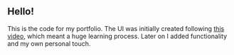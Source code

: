 ## Hello!

This is the code for my portfolio. The UI was initially created following [this video](https://www.youtube.com/watch?v=dImgZ_AH7uA), which meant a huge learning process. Later on I added functionality and my own personal touch.
